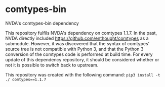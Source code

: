 # comtypes-bin
NVDA's comtypes-bin dependency

This repository fulfils NVDA's dependency on comtypes 1.1.7.
In the past, NVDA directly included https://github.com/enthought/comtypes as a submodule.
However, it was discovered that the syntax of comtypes' source tree is not compatible with Python 3, and that the Python 3 conversion of the comtypes code is performed at build time.
For every update of this dependency repository, it should be considered whether or not it is possible to switch back to upstream.

This repository was created with the following command: `pip3 install -t ./ comtypes==1.1.7`
